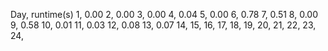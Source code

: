 Day, runtime(s)
1,  0.00
2,  0.00
3,  0.00
4,  0.04
5,  0.00
6,  0.78
7,  0.51
8,  0.00
9,  0.58
10, 0.01
11, 0.03
12, 0.08
13, 0.07
14, 
15, 
16, 
17, 
18, 
19, 
20, 
21, 
22, 
23, 
24, 